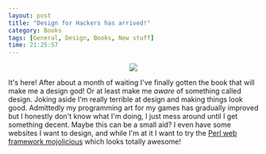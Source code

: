 ```yaml
---
layout: post
title: "Design for Hackers has arrived!"
category: Books
tags: [General, Design, Books, New stuff]
time: 21:25:57
---
```

<center><img src="http://www.designforhackers.com/img/book-image.jpg" /></center>

It's here! After about a month of waiting I've finally gotten the book that will make me a design god! Or at least make me *aware* of something called design. Joking aside I'm really terrible at design and making things look good. Admittedly my programming art for my games has gradually improved but I honestly don't know what I'm doing, I just mess around until I get something decent. Maybe this can be a small aid? I even have some websites I want to design, and while I'm at it I want to try the [Perl web framework mojolicious](http://mojolicio.us/) which looks totally awesome!

